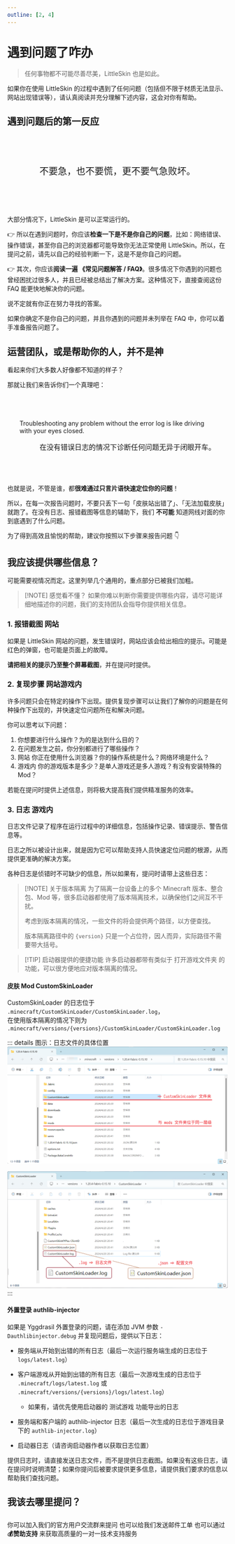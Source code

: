 ```yaml
---
outline: [2, 4]
---
```


# 遇到问题了咋办

> 任何事物都不可能尽善尽美，LittleSkin 也是如此。

如果你在使用 LittleSkin 的过程中遇到了任何问题（包括但不限于材质无法显示、网站出现错误等），请认真阅读并充分理解下述内容，这会对你有帮助。

## 遇到问题后的第一反应

<div align="center" style="line-height: 1.5em; font-size: 1.5em; padding: 2em 1em; margin: 2em 0; border: 1px solid var(--vp-c-text-1); border-radius: 8px">不要急，也不要慌，更不要气急败坏。</div>

大部分情况下，LittleSkin 是可以正常运行的。

👉 所以在遇到问题时，你应该**检查一下是不是你自己的问题**，比如：网络错误、操作错误，甚至你自己的浏览器都可能导致你无法正常使用 LittleSkin。所以，在提问之前，请先以自己的经验判断一下，这是不是你自己的问题。

👉 其次，你应该**阅读一遍 《常见问题解答 / FAQ》**。很多情况下你遇到的问题也曾经困扰过很多人，并且已经被总结出了解决方案。这种情况下，直接查阅这份 FAQ 能更快地解决你的问题。

<NCard title="🤔 常见问题解答 / FAQ" link="/faq/">
说不定就有你正在努力寻找的答案。
</NCard>

如果你确定不是你自己的问题，并且你遇到的问题并未列举在 FAQ 中，你可以着手准备报告问题了。

## 运营团队，或是帮助你的人，并不是神

看起来你们大多数人好像都不知道的样子？

那就让我们来告诉你们一个真理吧：

<div align="center" style="padding: 2em; margin: 2em 0; border: 1px solid var(--vp-c-text-1); border-radius: 8px">
<p align="left">Troubleshooting any problem without the error log is like driving with your eyes closed.</p>
<p align="right" style="font-size: 1.15em">在没有错误日志的情况下诊断任何问题无异于闭眼开车。</p>
</div>

也就是说，不管是谁，都**很难通过只言片语快速定位你的问题**！

所以，在每一次报告问题时，不要只丢下一句「皮肤站出错了」、「无法加载皮肤」就跑了。在没有日志、报错截图等信息的辅助下，我们 **不可能** 知道网线对面的你到底遇到了什么问题。

为了得到高效且愉悦的帮助，建议你按照以下步骤来报告问题 :point_down:

## 我应该提供哪些信息？

可能需要视情况而定。这里列举几个通用的，重点部分已被我们加粗。

> [!NOTE] 感觉看不懂？
> 如果你难以判断你需要提供哪些内容，请尽可能详细地描述你的问题，我们的支持团队会指导你提供相关信息。

### 1. 报错截图 <Badge type="info">网站</Badge>

如果是 LittleSkin 网站的问题，发生错误时，网站应该会给出相应的提示。可能是红色的弹窗，也可能是页面上的故障。

**请把相关的提示乃至整个屏幕截图**，并在提问时提供。

### 2. 复现步骤 <Badge type="info">网站</Badge><Badge type="info">游戏内</Badge>

许多问题只会在特定的操作下出现。提供复现步骤可以让我们了解你的问题是在何种操作下出现的，并快速定位问题所在和解决问题。

你可以思考以下问题：

1. 你想要进行什么操作？为的是达到什么目的？
2. 在问题发生之前，你分别都进行了哪些操作？
3. <Badge type="info">网站</Badge> 你正在使用什么浏览器？你的操作系统是什么？网络环境是什么？
4. <Badge type="info">游戏内</Badge> 你的游戏版本是多少？是单人游戏还是多人游戏？有没有安装特殊的 Mod？

若能在提问时提供上述信息，则将极大提高我们提供精准服务的效率。

### 3. 日志 <Badge type="info">游戏内</Badge>

日志文件记录了程序在运行过程中的详细信息，包括操作记录、错误提示、警告信息等。

日志之所以被设计出来，就是因为它可以帮助支持人员快速定位问题的根源，从而提供更准确的解决方案。

各种日志是侦错时不可缺少的信息，所以如果有，提问时请带上这些日志：

> [!NOTE] 关于版本隔离
> 为了隔离一台设备上的多个 Minecraft 版本、整合包、Mod 等，很多启动器都使用了版本隔离技术，以确保他们之间互不干扰。
>
> 考虑到版本隔离的情况，一些文件的将会提供两个路径，以方便查找。
>
> 版本隔离路径中的 `{version}` 只是一个占位符，因人而异，实际路径不需要带大括号。

> [!TIP] 启动器提供的便捷功能
> 许多启动器都带有类似于 <BSSection>打开游戏文件夹</BSSection> 的功能，可以很方便地应对版本隔离的情况。

#### <Badge type="info">皮肤 Mod</Badge> CustomSkinLoader

CustomSkinLoader 的日志位于 `.minecraft/CustomSkinLoader/CustomSkinLoader.log`，  
在使用版本隔离的情况下则为 `.minecraft/versions/{versions}/CustomSkinLoader/CustomSkinLoader.log`

::: details 图示：日志文件的具体位置
![CustomSkinLoader 文件夹所处位置](./newbee/assets/mods/csl-folder.webp)

![CustomSkinLoader 的配置文件和日志文件](./newbee/assets/mods/csl-files.webp)
:::

#### <Badge type="info">外置登录</Badge> authlib-injector

如果是 Yggdrasil 外置登录的问题，请在添加 JVM 参数 `-Dauthlibinjector.debug` 并复现问题后，提供以下日志：
  
- 服务端从开始到出错的所有日志（最后一次运行服务端生成的日志位于 `logs/latest.log`）

- 客户端游戏从开始到出错的所有日志（最后一次游戏生成的日志位于 `.minecraft/logs/latest.log` 或 `.minecraft/versions/{versions}/logs/latest.log`）

  - 如果有，请优先使用启动器的 <BSSection>测试游戏</BSSection> 功能导出的日志

- 服务端和客户端的 authlib-injector 日志（最后一次生成的日志位于游戏目录下的 `authlib-injector.log`）

- 启动器日志（请咨询启动器作者以获取日志位置）

提供日志时，请直接发送日志文件，而不是提供日志截图。如果没有这些日志，请在提问时说明清楚；如果你提问后被要求提供更多信息，请提供我们要求的信息以帮助我们查找问题。

## 我该去哪里提问？

<p style="margin-bottom: 2em"></p>

<NCard title="加入用户交流群" link="/user-group" >
你可以加入我们的官方用户交流群来提问
</NCard>
<NCard title="通过邮件发送工单" link="/email" >
也可以给我们发送邮件工单
</NCard>
<NCard title="一对一技术支持" link="https://afdian.net/a/tnqzh123" >
也可以通过 <strong>💰赞助支持</strong> 来获取高质量的一对一技术支持服务
</NCard>
